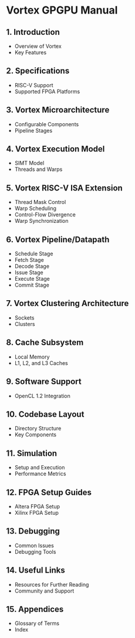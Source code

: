 # Vortex GPGPU Manual

## 1. Introduction
- Overview of Vortex
- Key Features

## 2. Specifications
- RISC-V Support
- Supported FPGA Platforms

## 3. Vortex Microarchitecture
- Configurable Components
- Pipeline Stages

## 4. Vortex Execution Model
- SIMT Model
- Threads and Warps

## 5. Vortex RISC-V ISA Extension
- Thread Mask Control
- Warp Scheduling
- Control-Flow Divergence
- Warp Synchronization

## 6. Vortex Pipeline/Datapath
- Schedule Stage
- Fetch Stage
- Decode Stage
- Issue Stage
- Execute Stage
- Commit Stage

## 7. Vortex Clustering Architecture
- Sockets
- Clusters

## 8. Cache Subsystem
- Local Memory
- L1, L2, and L3 Caches

## 9. Software Support
- OpenCL 1.2 Integration

## 10. Codebase Layout
- Directory Structure
- Key Components

## 11. Simulation
- Setup and Execution
- Performance Metrics

## 12. FPGA Setup Guides
- Altera FPGA Setup
- Xilinx FPGA Setup

## 13. Debugging
- Common Issues
- Debugging Tools

## 14. Useful Links
- Resources for Further Reading
- Community and Support

## 15. Appendices
- Glossary of Terms
- Index
